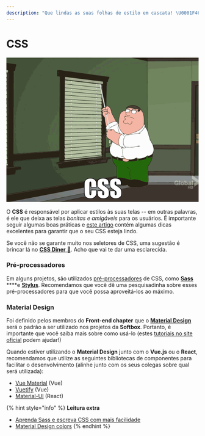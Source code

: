 ```yaml
---
description: "Que lindas as suas folhas de estilo em cascata! \U0001F46F‍♀️"
---
```


# CSS

![Explicando CSS em um GIF](../.gitbook/assets/css.gif)

O **CSS** é responsável por aplicar estilos às suas telas -- em outras palavras, é ele que deixa as telas _bonitas e amigáveis_ para os usuários. É importante seguir algumas boas práticas e [este artigo](https://medium.com/tableless/8-regras-simples-para-uma-arquitetura-css-robusta-e-escal%C3%A1vel-545c6dade170) contém algumas dicas excelentes para garantir que o seu CSS esteja lindo.

Se você não se garante muito nos seletores de CSS, uma sugestão é brincar lá no [**CSS Diner** 🍟](https://flukeout.github.io/). Acho que vai te dar uma esclarecida.

### **Pré-processadores**

Em alguns projetos, são utilizados [pré-processadores](https://becode.com.br/pre-processador-css-sass/) de CSS, como [**Sass**](https://sass-lang.com/guide) ****e [**Stylus**](http://stylus-lang.com/). Recomendamos que você dê uma pesquisadinha sobre esses pré-processadores para que você possa aproveitá-los ao máximo.

### Material Design

Foi definido pelos membros do **Front-end chapter** que o [**Material Design**](https://material.io/) será o padrão a ser utilizado nos projetos da **Softbox**. Portanto, é importante que você saiba mais sobre como usá-lo \(estes [tutoriais no site oficial](https://material.io/collections/developer-tutorials/) podem ajudar!\)

Quando estiver utilizando o **Material Design** junto com o **Vue.js** ou o **React**, recomendamos que utilize as seguintes bibliotecas de componentes para facilitar o desenvolvimento \(alinhe junto com os seus colegas sobre qual será utilizada\):

* [Vue Material](https://vuematerial.io/) \(Vue\)
* [Vuetify](https://vuetifyjs.com/en/) \(Vue\)
* [Material-UI](https://material-ui.com/) \(React\)

{% hint style="info" %}
**Leitura extra**

* [Aprenda Sass e escreva CSS com mais facilidade](https://www.todoespacoonline.com/w/2014/05/aprenda-sass/)
* [Material Design colors](https://www.materialui.co/colors)
{% endhint %}

